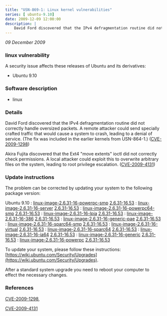 ```yaml
---
title: "USN-869-1: Linux kernel vulnerabilities"
series: [ ubuntu-9.10]
date: 2009-12-09 12:00:00
description: |
    David Ford discovered that the IPv4 defragmentation routine did not correctly handle oversized packets.  A remote attacker could send specially crafted traffic that would cause a system to crash, leading to a denial of service. (The fix was included in the earlier kernels from USN-864-1.) ([CVE-2009-1298](http://people.ubuntu.com/~ubuntu-security/cve/CVE-2009-1298))
--- 
```

 
 

*09 December 2009*

### linux vulnerability

A security issue affects these releases of Ubuntu and its derivatives:

* Ubuntu 9.10

### Software description

* linux 

### Details

David Ford discovered that the IPv4 defragmentation routine did not correctly handle oversized packets. A remote attacker could send specially crafted traffic that would cause a system to crash, leading to a denial of service. (The fix was included in the earlier kernels from USN-864-1.) ([CVE-2009-1298](http://people.ubuntu.com/~ubuntu-security/cve/CVE-2009-1298))

Akira Fujita discovered that the Ext4 &quot;move extents&quot; ioctl did not correctly check permissions. A local attacker could exploit this to overwrite arbitrary files on the system, leading to root privilege escalation. ([CVE-2009-4131](http://people.ubuntu.com/~ubuntu-security/cve/CVE-2009-4131)) 

### Update instructions

The problem can be corrected by updating your system to the following package version:

Ubuntu 9.10
 : [linux-image-2.6.31-16-powerpc-smp](https://launchpad.net/ubuntu/+source/linux) <span> [2.6.31-16.53](https://launchpad.net/ubuntu/+source/linux/2.6.31-16.53) </span> 
 : [linux-image-2.6.31-16-server](https://launchpad.net/ubuntu/+source/linux) <span> [2.6.31-16.53](https://launchpad.net/ubuntu/+source/linux/2.6.31-16.53) </span> 
 : [linux-image-2.6.31-16-powerpc64-smp](https://launchpad.net/ubuntu/+source/linux) <span> [2.6.31-16.53](https://launchpad.net/ubuntu/+source/linux/2.6.31-16.53) </span> 
 : [linux-image-2.6.31-16-lpia](https://launchpad.net/ubuntu/+source/linux) <span> [2.6.31-16.53](https://launchpad.net/ubuntu/+source/linux/2.6.31-16.53) </span> 
 : [linux-image-2.6.31-16-386](https://launchpad.net/ubuntu/+source/linux) <span> [2.6.31-16.53](https://launchpad.net/ubuntu/+source/linux/2.6.31-16.53) </span> 
 : [linux-image-2.6.31-16-generic-pae](https://launchpad.net/ubuntu/+source/linux) <span> [2.6.31-16.53](https://launchpad.net/ubuntu/+source/linux/2.6.31-16.53) </span> 
 : [linux-image-2.6.31-16-sparc64-smp](https://launchpad.net/ubuntu/+source/linux) <span> [2.6.31-16.53](https://launchpad.net/ubuntu/+source/linux/2.6.31-16.53) </span> 
 : [linux-image-2.6.31-16-virtual](https://launchpad.net/ubuntu/+source/linux) <span> [2.6.31-16.53](https://launchpad.net/ubuntu/+source/linux/2.6.31-16.53) </span> 
 : [linux-image-2.6.31-16-sparc64](https://launchpad.net/ubuntu/+source/linux) <span> [2.6.31-16.53](https://launchpad.net/ubuntu/+source/linux/2.6.31-16.53) </span> 
 : [linux-image-2.6.31-16-ia64](https://launchpad.net/ubuntu/+source/linux) <span> [2.6.31-16.53](https://launchpad.net/ubuntu/+source/linux/2.6.31-16.53) </span> 
 : [linux-image-2.6.31-16-generic](https://launchpad.net/ubuntu/+source/linux) <span> [2.6.31-16.53](https://launchpad.net/ubuntu/+source/linux/2.6.31-16.53) </span> 
 : [linux-image-2.6.31-16-powerpc](https://launchpad.net/ubuntu/+source/linux) <span> [2.6.31-16.53](https://launchpad.net/ubuntu/+source/linux/2.6.31-16.53) </span> 

To update your system, please follow these instructions: [https://wiki.ubuntu.com/Security/Upgrades](https://wiki.ubuntu.com/Security/Upgrades).

After a standard system upgrade you need to reboot your computer to effect the necessary changes. 

### References

 
 [CVE-2009-1298](http://people.ubuntu.com/~ubuntu-security/cve/CVE-2009-1298), 

 [CVE-2009-4131](http://people.ubuntu.com/~ubuntu-security/cve/CVE-2009-4131)
 

